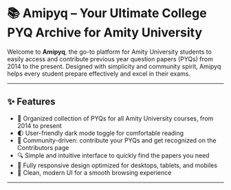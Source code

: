 # 📚 Amipyq – Your Ultimate College PYQ Archive for Amity University

Welcome to **Amipyq**, the go-to platform for Amity University students to easily access 
and contribute previous year question papers (PYQs) from 2014 to the present. Designed with 
simplicity and community spirit, Amipyq helps every student prepare effectively and excel in their exams.

---

## ✨ Features

- 📂 Organized collection of PYQs for all Amity University courses, from 2014 to present
- 🌓 User-friendly dark mode toggle for comfortable reading  
- 🙌 Community-driven: contribute your PYQs and get recognized on the Contributors page  
- 🔍 Simple and intuitive interface to quickly find the papers you need  
- 📱 Fully responsive design optimized for desktops, tablets, and mobiles  
- 🎨 Clean, modern UI for a smooth browsing experience

---

